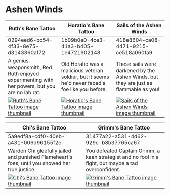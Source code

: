 # Ashen Winds

| Ruth's Bane Tattoo | Horatio's Bane Tattoo | Sails of the Ashen Winds |
| ------------------ | --------------------- | ------------------------ |
| 0294eed6-bc54-4f33-8e75-d3143360af72 | 1b09b0e0-4ce3-41a3-b405-1e4721902148 | 418e8604-ca08-4471-9215-ce518a060fa9 |
| A genius weaponsmith, Red Ruth enjoyed experimenting with her powers, but you are no lab rat. | Old Horatio was a malicious veteran soldier, but it seems he'd never faced a foe like you before. | These sails were darkened by the Ashen Winds, but they are just as flammable as you! |
| [![Ruth's Bane Tattoo image thumbnail](https://seaofthieves.wiki.gg/images/1/18/Ruth%27s_Bane_Tattoo.png)](https://seaofthieves.wiki.gg/wiki/Ruth's_Bane_Tattoo) | [![Horatio's Bane Tattoo image thumbnail](https://seaofthieves.wiki.gg/images/8/81/Horatio%27s_Bane_Tattoo.png)](https://seaofthieves.wiki.gg/wiki/Horatio's_Bane_Tattoo) | [![Sails of the Ashen Winds image thumbnail](https://seaofthieves.wiki.gg/images/a/ae/Sails_of_the_Ashen_Winds.png)](https://seaofthieves.wiki.gg/wiki/Sails_of_the_Ashen_Winds) |

| Chi's Bane Tattoo | Grimm's Bane Tattoo |
| ----------------- | ------------------- |
| 5a9edf8a-cdf0-40eb-a431-006d96155f2e | 31477a22-a531-4d62-929c-b3b37765ca67 |
| Warden Chi gleefully jailed and punished Flameheart's foes, until you showed her true justice. | You defeated Captain Grimm, a keen strategist and no fool in a fight, but maybe a tad overconfident. |
| [![Chi's Bane Tattoo image thumbnail](https://seaofthieves.wiki.gg/images/9/9a/Chi%27s_Bane_Tattoo.png)](https://seaofthieves.wiki.gg/wiki/Chi's_Bane_Tattoo) | [![Grimm's Bane Tattoo image thumbnail](https://seaofthieves.wiki.gg/images/f/f4/Grimm%27s_Bane_Tattoo.png)](https://seaofthieves.wiki.gg/wiki/Grimm's_Bane_Tattoo) |
